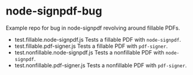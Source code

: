 # node-signpdf-bug
Example repo for bug in node-signpdf revolving around fillable PDFs.

+ test.fillable.node-signpdf.js
  Tests a fillable PDF with `node-signpdf`.
+ test.fillable.pdf-signer.js
  Tests a fillable PDF with `pdf-signer`.
+ test.nonfillable.node-signpdf.js
  Tests a nonfillable PDF with `node-signpdf`.
+ test.nonfillable.pdf-signer.js
  Tests a nonfillable PDF with `pdf-signer`.
